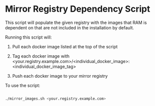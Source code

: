 # Mirror Registry Dependency Script

This script will populate the given registry with the images that RAM is dependent on that are not included in the installation by default.

Running this script will:

1) Pull each docker image listed at the top of the script

2) Tag each docker image with <your.registry.example.com>/<individual_docker_image>:<individual_docker_image_tag>

3) Push each docker image to your mirror registry

To use the script:

```sh

./mirror_images.sh <your.registry.example.com>

```

